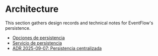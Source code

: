 # Architecture

This section gathers design records and technical notes for EventFlow's persistence.

- [Opciones de persistencia](persistence-options.md)
- [Servicio de persistencia](persistence-service.md)
- [ADR 2025-09-07: Persistencia centralizada](ADR-2025-09-07-persistence-service-centralized.md)
